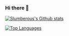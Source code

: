 ### Hi there 👋

[![Slumberous's Github stats](https://github-readme-stats.vercel.app/api?username=slumberous&show_icons=true&theme=tokyonight)](https://github.com/slumberous/github-readme-stats)

[![Top Languages](https://github-readme-stats.vercel.app/api/top-langs/?username=Slumberous&show_icons=true&theme=tokyonight)](https://github.com/Slumberous/github-readme-stats)




<!--
**slumberous/slumberous** is a ✨ _special_ ✨ repository because its `README.md` (this file) appears on your GitHub profile.

Here are some ideas to get you started:

- 🔭 I’m currently working on ...
- 🌱 I’m currently learning ...
- 👯 I’m looking to collaborate on ...
- 🤔 I’m looking for help with ...
- 💬 Ask me about ...
- 📫 How to reach me: ...
- 😄 Pronouns: ...
- ⚡ Fun fact: ...
-->
